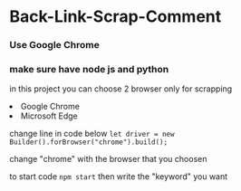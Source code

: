 # Back-Link-Scrap-Comment

### Use Google Chrome
###  make sure have node js and python
in this project you can choose 2 browser only for scrapping 
<li>Google Chrome</li>
<li> Microsoft Edge</li>

change line in code below 
```let driver = new Builder().forBrowser("chrome").build();```

change "chrome" with the browser that you choosen


to start code
```npm start```
then write the "keyword" you want

